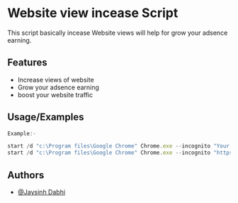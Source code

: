 
# Website view incease Script

This script basically incease Website views will help for grow your adsence earning.


## Features

- Increase views of website
- Grow your adsence earning
- boost your website traffic


## Usage/Examples

```javascript
Example:-

start /d "c:\Program files\Google Chrome" Chrome.exe --incognito "Your Website URL"
start /d "c:\Program files\Google Chrome" Chrome.exe --incognito "https://adaptedtech.blogspot.com/ "


```


## Authors

- [@Jaysinh Dabhi](https://github.com/JaysinhDabhi/)

